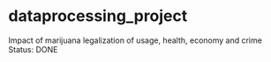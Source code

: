 # dataprocessing_project
Impact of marijuana legalization of usage, health, economy and crime
Status: DONE
